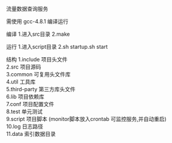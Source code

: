 流量数据查询服务

需使用 gcc-4.8.1 编译运行

编译 
1.进入src目录
2.make

运行
1.进入script目录
2.sh startup.sh start

结构
1.include 项目头文件  
2.src 项目源码  
3.common 可复用头文件库  
4.util 工具库  
5.third-party 第三方库头文件  
6.lib 项目依赖库  
7.conf 项目配置文件  
8.test 单元测试  
9.script 项目脚本 (monitor脚本放入crontab 可监控服务,并自动重启)  
10.log 日志路径  
11.data 索引数据目录
